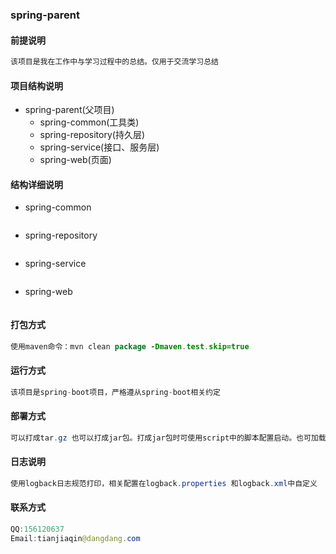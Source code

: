### spring-parent
#### 前提说明
```java
该项目是我在工作中与学习过程中的总结。仅用于交流学习总结
```
#### 项目结构说明
- spring-parent(父项目)
    - spring-common(工具类)
    - spring-repository(持久层)
    - spring-service(接口、服务层)
    - spring-web(页面)
    
#### 结构详细说明
- spring-common
```java

```
- spring-repository
```java

```
- spring-service
```java

```

- spring-web
```java

```
#### 打包方式
```java
使用maven命令：mvn clean package -Dmaven.test.skip=true
```

#### 运行方式
```java
该项目是spring-boot项目，严格遵从spring-boot相关约定
```
#### 部署方式
```java
可以打成tar.gz 也可以打成jar包。打成jar包时可使用script中的脚本配置启动。也可加载外部配置properties文件
```
#### 日志说明
```java
使用logback日志规范打印，相关配置在logback.properties 和logback.xml中自定义
```
#### 联系方式
```java
QQ:156120637
Email:tianjiaqin@dangdang.com
```    